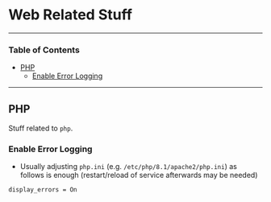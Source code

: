 # Web Related Stuff

---

### Table of Contents
- [PHP](#postgresql)
  * [Enable Error Logging](#enable-error-logging)

---

## PHP
Stuff related to `php`.

### Enable Error Logging
- Usually adjusting `php.ini` (e.g. `/etc/php/8.1/apache2/php.ini`) as follows is enough (restart/reload of service afterwards may be needed)

```bash
display_errors = On
```
